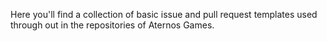 Here you'll find a collection of basic issue and pull request templates used through out in the repositories of Aternos Games.